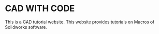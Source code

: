 # CAD WITH CODE

This is a CAD tutorial website. This website provides tutorials on Macros of Solidworks software.
